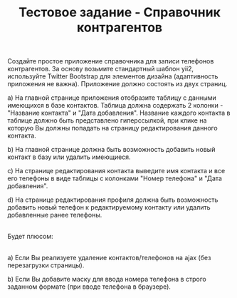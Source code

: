 <p align="center">
    <h1 align="center">Тестовое задание - Справочник контрагентов</h1>
    <br>
</p>

Создайте простое приложение справочника для записи телефонов контрагентов.
За основу возьмите стандартный шаблон yii2, используйте Twitter Bootstrap для элементов дизайна (адаптивность приложения не важна).
Приложение должно состоять из двух страниц.

a) На главной странице приложения отобразите таблицу с данными имеющихся в базе контактов.
Таблица должна содержать 2 колонки - "Название контакта" и "Дата добавления".
Название каждого контакта в таблице должно быть представлено гиперссылкой, при клике на которую Вы должны попадать на страницу редактирования данного контакта.

b) На главной странице должна быть возможность добавить новый контакт в базу или удалить имеющиеся.

c) На странице редактирования контакта выведите имя контакта и все его телефоны в виде таблицы с колонками "Номер телефона" и "Дата добавления".

d) На странице редактирования профиля должна быть возможность добавить новый телефон к редактируемому контакту или удалить добавленные ранее телефоны.

<br>
Будет плюсом:
<br><br>

a) Если Вы реализуете удаление контактов/телефонов на ajax (без перезагрузки страницы).

b) Если Вы добавите маску для ввода номера телефона в строго заданном формате (при вводе телефона в браузере).
